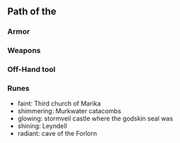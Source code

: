 ## Path of the

### Armor

### Weapons

### Off-Hand tool

### Runes
- faint: Third church of Marika
- shimmering: Murkwater catacombs
- glowing: stormveil castle where the godskin seal was
- shining: Leyndell
- radiant: cave of the Forlorn